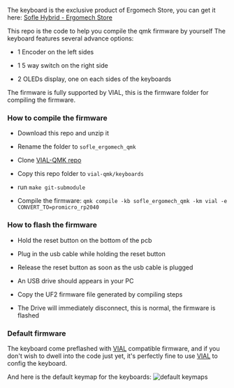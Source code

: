 The keyboard is the exclusive product of Ergomech Store, you can get it here: [Sofle Hybrid - Ergomech Store](https://ergomech.store/@/shop/sofle-hybrid-sandwich-style-423#attr=965,970,972,968,966)

This repo is the code to help you compile the qmk firmware by yourself
The keyboard features several advance options:

- 1 Encoder on the left sides

- 1 5 way switch on the right side

- 2 OLEDs display, one on each sides of the keyboards

The firmware is fully supported by VIAL, this is the firmware folder for compiling the firmware.

### How to compile the firmware

- Download this repo and unzip it

- Rename the folder to `sofle_ergomech_qmk`

- Clone [VIAL-QMK repo](https://github.com/vial-kb/vial-qmk)

- Copy this repo folder to `vial-qmk/keyboards`

- run `make git-submodule`

- Compile the firmware: `qmk compile -kb sofle_ergomech_qmk -km vial -e CONVERT_TO=promicro_rp2040`

### How to flash the firmware

- Hold the reset button on the bottom of the pcb 

- Plug in the usb cable while holding the reset button

- Release the reset button as soon as the usb cable is plugged

- An USB drive should appears in your PC

- Copy the UF2 firmware file generated by compiling steps

- The Drive will immediately disconnect, this is normal, the firmware is flashed


### Default firmware
The keyboard come preflashed with [VIAL](https://vial.rocks) compatible firmware, and if you don't wish to dwell into the code just yet, it's perfectly fine to use [VIAL](https://vial.rocks) to config the keyboard.

And here is the default keymap for the keyboards:
![default keymaps](./sofle_ergomech.svg)
